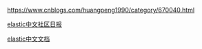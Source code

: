 <https://www.cnblogs.com/huangpeng1990/category/670040.html>

[elastic中文社区日报](https://elasticsearch.cn/article/category-18)

[elastic中文文档](http://doc.codingdict.com/elasticsearch/1/)

